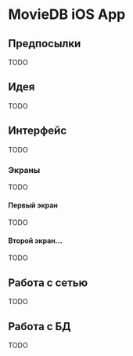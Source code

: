 # MovieDB iOS App
## Предпосылки
TODO

## Идея
TODO

## Интерфейс
TODO

### Экраны
TODO
#### Первый экран
TODO
#### Второй экран...
TODO

## Работа с сетью
TODO

## Работа с БД
TODO
